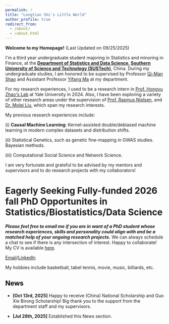 ```yaml
---
permalink: /
title: "Longtian Shi's Little World"
author_profile: true
redirect_from: 
  - /about/
  - /about.html
---
```


**Welcome to my Homepage!** (Last Updated on 09/25/2025)

I'm a third year undergraduate student majoring in Statistics and minoring in Finance, at the **[Department of Statistics and Data Science](https://stat-ds.sustech.edu.cn/?lang=en-us), [Southern University of Science and Technology (SUSTech)](https://www.sustech.edu.cn/en/)**, China. During my undergraduate studies, I am honored to be supervised by Professor [Qi-Man Shao](https://www.sustech.edu.cn/en/faculties/shaoqiman.html) and Assistant Professor [Yifang Ma](https://www.sustech.edu.cn/en/faculties/mayifang.html) at my department.

For my research experiences, I used to be a research intern in [Prof. Hongyu Zhao's Lab](https://zhaocenter.org/) at Yale University in 2024. Also, I have been exploring a variety of other research areas under the supervision of [Prof. Rasmus Nielsen](https://statistics.berkeley.edu/people/rasmus-nielsen), and [Dr. Molei Liu](https://moleibobliu.github.io/), which span my research interests. 


My previous research experiences include:

(i) **Causal Machine Learning**: Kernel-assisted double/debiased machine learning in modern complex datasets and distribution shifts. 

(ii) Statistical Genetics, such as genetic fine-mapping in GWAS studies. Bayesian methods.

(iii) Computational Social Science and Network Science.

I am very fortunate and grateful to be advised by my mentors and supervisors and to do research projects with my collaborators!


Eagerly Seeking Fully-funded 2026 fall PhD Opportunites in Statistics/Biostatistics/Data Science
======
***Please feel free to email me if you are in want of a PhD student whose research experiences, skills and personality could align with and be a matched help of your ongoing research projects.*** We can always schedule a chat to see if there is any intersection of interest. Happy to collaborate! My CV is available [here](/files/Longtian_Shi_CV_2025_10_29updated.pdf).


[Email](shilt2022@mail.sustech.edu.cn)/[LinkedIn](https://www.linkedin.com/in/longtian-shi-280b14315/)


My hobbies include basketball, tabel tennis, movie, music, billiards, etc.



## <font color = '#000000'>News</font>



* **[Oct 13rd, 2025]** Happy to receive (China) National Scholarship and Guo Xie Birong Scholarship! Big thank you to the support from the department staff and my supervisors.


* **[Jul 28th, 2025]** Established this News section.



<div  style = "display:block;width:400px;height:400px">
<script type="text/javascript" id="clstr_globe" src="//clustrmaps.com/globe.js?d=hz6k6GhkBzNXk-zatck70bB_OnevtaTUx9GNaLEP09E"></script>

  
</div>
